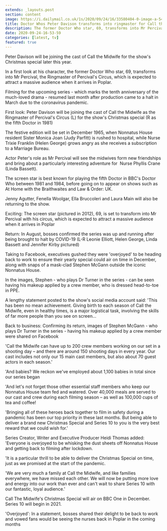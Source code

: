 ```yaml
---
extends: _layouts.post
section: content
image: https://i.dailymail.co.uk/1s/2020/09/24/16/33580404-0-image-a-54_1600961833793.jpg 
title: Doctor Whos Peter Davison transforms into ringmaster for Call the Midwifes Christmas special 
description: The former Doctor Who star, 69, transforms into Mr Percival, the Ringmaster of Percivals Circus, which is expected to attract a massive audience when it arrives in Poplar for the shows Christmas special. 
date: 2020-09-24-16-53-59 
categories: [latest, tv] 
featured: true 
--- 
```

Peter Davison will be joining the cast of Call the Midwife for the show's Christmas special later this year.

In a first look at his character, the former Doctor Who star, 69, transforms into Mr Percival, the Ringmaster of Percival's Circus, which is expected to attract a massive audience when it arrives in Poplar. 

Filming for the upcoming series - which marks the tenth anniversary of the much-loved drama - resumed last month after production came to a halt in March due to the coronavirus pandemic.

First look: Peter Davison will be joining the cast of Call the Midwife as the Ringmaster of Percival's Circus (L) for the show's Christmas special (R as the fifth Doctor in 1981)

The festive edition will be set in December 1965, when Nonnatus House resident Sister Monica Joan (Judy Parfitt) is rushed to hospital, while Nurse Trixie Franklin (Helen George) grows angry as she receives a subscription to a Marriage Bureau. 

Actor Peter's role as Mr Percival will see the midwives form new friendships and bring about a particularly interesting adventure for  Nurse Phyllis Crane (Linda Bassett). 

The screen star is best known for playing the fifth Doctor in BBC's Doctor Who between 1981 and 1984, before going on to appear on shows such as At Home with the Braithwaites and Law & Order: UK. 

Jenny Agutter, Fenella Woolgar, Ella Bruccoleri and Laura Main will also be returning to the show. 

Exciting: The screen star (pictured in 2012), 69, is set to transform into Mr Percival with his circus, which is expected to attract a massive audience when it arrives in Poplar 

Return: In August, bosses confirmed the series was up and running after being brought to halt by COVID-19 (L-R Leonie Elliott, Helen George, Linda Bassett and Jennifer Kirby pictured)

Taking to Facebook, executives gushed they were 'overjoyed' to be heading back to work to ensure their yearly special could air on time in December, along with snaps of a mask-clad Stephen McGann outside the iconic Nonnatus House. 

In the images, Stephen - who plays Dr Turner in the series - can be seen having his makeup applied by a crew member, who is dressed head-to-toe in PPE. 

A lengthy statement posted to the show's social media account said: 'This has been no mean achievement. Giving birth to each season of Call the Midwife, even in healthy times, is a major logistical task, involving the skills of far more people than you see on screen…

Back to business: Confirming its return, images of Stephen McGann - who plays Dr Turner in the series - having his makeup applied by a crew member were shared on Facebook

'Call the Midwife can have up to 200 crew members working on our set in a shooting day – and there are around 150 shooting days in every year. Our cast includes not only our 15 main cast members, but also about 70 guest actors in each season.'

'And babies? We reckon we've employed about 1,100 babies in total since our series began

'And let's not forget those other essential staff members who keep our Nonnatus House team fed and watered. Over 40,000 meals are served to our cast and crew during each filming season – as well as 100,000 cups of tea and coffee!

'Bringing all of these heroes back together to film in safety during a pandemic has been our top priority in these last months. But being able to deliver a brand new Christmas Special and Series 10 to you is the very best reward that we could wish for.' 

Series Creator, Writer and Executive Producer Heidi Thomas added: 'Everyone is overjoyed to be whisking the dust sheets off Nonnatus House and getting back to filming after lockdown. 

'It is a particular thrill to be able to deliver the Christmas Special on time, just as we promised at the start of the pandemic. 

'We are very much a family at Call the Midwife, and like families everywhere, we have missed each other. We will now be putting more love and energy into our work than ever and can't wait to share Series 10 with our fantastic, loyal audience.'

Call The Midwife's Christmas Special will air on BBC One in December. Series 10 will begin in 2021.



'Overjoyed': In a statement, bosses shared their delight to be back to work and vowed fans would be seeing the nurses back in Poplar in the coming months

